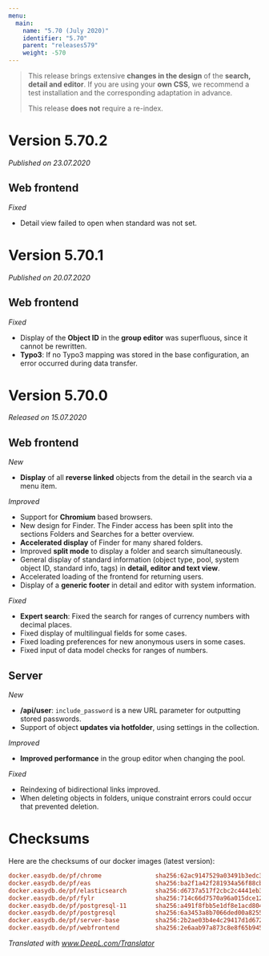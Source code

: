 ```yaml
---
menu:
  main:
    name: "5.70 (July 2020)"
    identifier: "5.70"
    parent: "releases579"
    weight: -570
---
```


> This release brings extensive **changes in the design** of the **search, detail and editor**. If you are using your **own CSS**, we recommend a test installation and the corresponding adaptation in advance.
>
> This release **does not** require a re-index.

# Version 5.70.2

*Published on 23.07.2020*

## Web frontend

*Fixed*

- Detail view failed to open when standard was not set.

# Version 5.70.1

*Published on 20.07.2020*

## Web frontend

*Fixed*

- Display of the **Object ID** in the **group editor** was superfluous, since it cannot be rewritten.
- **Typo3**: If no Typo3 mapping was stored in the base configuration, an error occurred during data transfer.

# Version 5.70.0

*Released on 15.07.2020*

## Web frontend

*New*

- **Display** of all **reverse linked** objects from the detail in the search via a menu item.

*Improved*

- Support for **Chromium** based browsers.
- New design for Finder. The Finder access has been split into the sections Folders and Searches for a better overview.
- **Accelerated display** of Finder for many shared folders.
- Improved **split mode** to display a folder and search simultaneously.
- General display of standard information (object type, pool, system object ID, standard info, tags) in **detail, editor and text view**.
- Accelerated loading of the frontend for returning users.
- Display of a **generic footer** in detail and editor with system information.

*Fixed*

- **Expert search**: Fixed the search for ranges of currency numbers with decimal places.
- Fixed display of multilingual fields for some cases.
- Fixed loading preferences for new anonymous users in some cases.
- Fixed input of data model checks for ranges of numbers.

## Server

*New*

- **/api/user**: `include_password` is a new URL parameter for outputting stored passwords.
- Support of object **updates via hotfolder**, using settings in the collection.

*Improved*

- **Improved performance** in the group editor when changing the pool.

*Fixed*

- Reindexing of bidirectional links improved.
- When deleting objects in folders, unique constraint errors could occur that prevented deletion.

# Checksums

Here are the checksums of our docker images (latest version):

```ini
docker.easydb.de/pf/chrome               sha256:62ac9147529a03491b3edc35898b076fad86be181c96be9b2b701962688623f5
docker.easydb.de/pf/eas                  sha256:ba2f1a42f281934a56f88cb8790f4d40e0787a2a5856ad9d495e6aad7fa46af6
docker.easydb.de/pf/elasticsearch        sha256:d6737a517f2cbc2c4441eb37173901ded1042250b17eef426e5758c709bf307f
docker.easydb.de/pf/fylr                 sha256:714c66d7570a96a015dce120ad1de4769dc4f8eb7bc74dbb9f41a6b55f2fb5c7
docker.easydb.de/pf/postgresql-11        sha256:a491f8fbb5e1df8e1acd804455a6cf3c459afdd2b63aad47595945ec2c55fe81
docker.easydb.de/pf/postgresql           sha256:6a3453a8b7066ded00a8255a4ab02b587b7a534c9effcbab8ee4d721533d8eae
docker.easydb.de/pf/server-base          sha256:2b2ae03b4e4c29417d1d672a1f4000a73c153bd0a372840eda79cda662df722b
docker.easydb.de/pf/webfrontend          sha256:2e6aab97a873c8e8f65b9452c210d5c32f63e3c27f09f4fe41048cae09008be4
```

*Translated with www.DeepL.com/Translator*